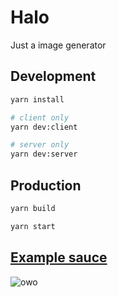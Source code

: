 # Halo

Just a image generator

## Development

```bash
yarn install

# client only
yarn dev:client

# server only
yarn dev:server
```

## Production

```bash
yarn build

yarn start
```

## [Example sauce](https://www.pixiv.net/en/artworks/94213408)

![owo](https://user-images.githubusercontent.com/77166960/178708410-fd3b5ce5-d749-40eb-92d5-d614692a4d73.jpg)

